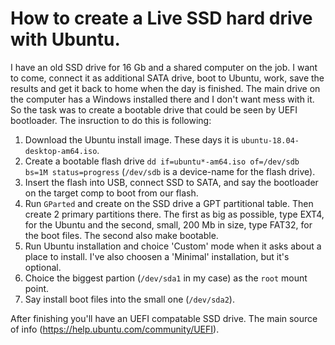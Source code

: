 # How to create a Live SSD hard drive with Ubuntu.

I have an old SSD drive for 16 Gb and a shared computer on the job. I want to come,
 connect it as additional SATA drive, boot to Ubuntu, work, save the results and get it
back to home when the day is finished. The main drive on the computer has a Windows
 installed there and I don't want mess with it. So the task was to create a bootable
drive that could be seen by UEFI bootloader. The insruction to do this is following:

1. Download the Ubuntu install image. These days it is `ubuntu-18.04-desktop-am64.iso`.
2. Create a bootable flash drive
`dd if=ubuntu*-am64.iso of=/dev/sdb bs=1M status=progress` (`/dev/sdb` is a device-name
 for the flash drive).
3. Insert the flash into USB, connect SSD to SATA, and say the bootloader on the target
 comp to boot from our flash.
4. Run `GParted` and create on the SSD drive a GPT partitional table. Then create 2 primary
 partitions there. The first as big as possible, type EXT4, for the Ubuntu and the second,
 small, 200 Mb in size, type FAT32, for the boot files. The second also make bootable.
5. Run Ubuntu installation and choice 'Custom' mode when it asks about a place to install.
I've also choosen a 'Minimal' installation, but it's optional.
6. Choice the biggest partion (`/dev/sda1` in my case) as the `root` mount point.
7. Say install boot files into the small one (`/dev/sda2`).

After finishing you'll have an UEFI compatable SSD drive.
The main source of info (https://help.ubuntu.com/community/UEFI).
